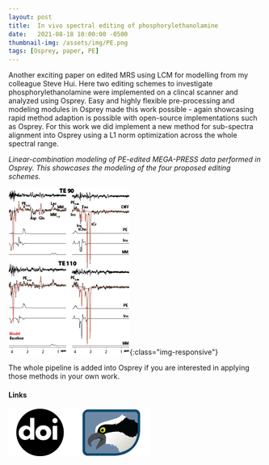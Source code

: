 ```yaml
---
layout: post
title:  In vivo spectral editing of phosphorylethanolamine
date:   2021-08-18 10:00:00 -0500
thumbnail-img: /assets/img/PE.png
tags: [Osprey, paper, PE]
---
```


Another exciting paper on edited MRS using LCM for modelling from my colleague Steve Hui. Here two editing schemes to investigate phosphorylethanolamine were implemented on a clincal scanner and analyzed using Osprey. Easy and highly flexible pre-processing and modeling modules in Osprey made this work possible - again showcasing rapid method adaption is possible with open-source implementations such as Osprey. For this work we did implement a new method for sub-spectra alignment into Osprey using a L1 norm optimization across the whole spectral range.

*Linear-combination modeling of PE-edited MEGA-PRESS data performed in Osprey. This showcases the modeling of the four proposed editing schemes.*

![PE LCM ](/assets/img/PE.png){:class="img-responsive"}

The whole pipeline is added into Osprey if you are interested in applying those methods in your own work.

#### Links
[![Paper](/assets/img/doi.png)](https://doi.org/10.1002/mrm.28976)[![Analysis](/assets/img/Osprey.png)](https://github.com/schorschinho/osprey)
